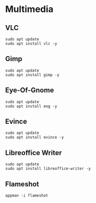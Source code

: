# Multimedia

## VLC

```shell:terminal
sudo apt update
sudo apt install vlc -y
```

## Gimp

```shell:terminal
sudo apt update
sudo apt install gimp -y
```

## Eye-Of-Gnome

```shell:terminal
sudo apt update
sudo apt install eog -y
```

## Evince

```shell:terminal
sudo apt update
sudo apt install evince -y
```

## Libreoffice Writer

```shell:terminal
sudo apt update
sudo apt install libreoffice-writer -y
```

## Flameshot

```shell:terminal
appman -i flameshot
```
